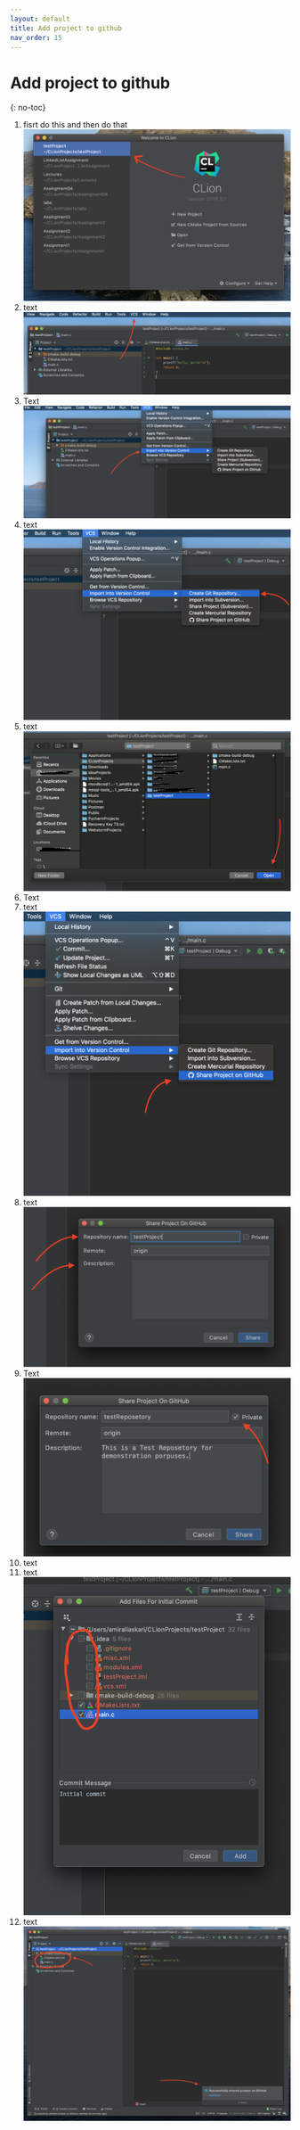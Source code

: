 ```yaml
---
layout: default
title: Add project to github
nav_order: 15
---
```


# Add project to github
{: no-toc}

1. fisrt do this and then do that
![image-name](https://github.com/AmirAshvins/how-to-use-CLion/blob/gh-pages/assets/images/proc4-image1.png?raw=true "alt text here") 
2. text
![image-name](https://github.com/AmirAshvins/how-to-use-CLion/blob/gh-pages/assets/images/proc4-image2.png?raw=true "alt text here") 
3. Text
![image-name](https://github.com/AmirAshvins/how-to-use-CLion/blob/gh-pages/assets/images/proc4-image3.png?raw=true "alt text here")
4. text
![image-name](https://github.com/AmirAshvins/how-to-use-CLion/blob/gh-pages/assets/images/proc4-image4.png?raw=true "alt text here") 
5. text
![image-name](https://github.com/AmirAshvins/how-to-use-CLion/blob/gh-pages/assets/images/proc4-image5.png?raw=true "alt text here") 
6. Text
7. text
![image-name](https://github.com/AmirAshvins/how-to-use-CLion/blob/gh-pages/assets/images/proc4-image6.png?raw=true "alt text here") 
8. text
![image-name](https://github.com/AmirAshvins/how-to-use-CLion/blob/gh-pages/assets/images/proc4-image7.png?raw=true "alt text here") 
9. Text
![image-name](https://github.com/AmirAshvins/how-to-use-CLion/blob/gh-pages/assets/images/proc4-image8.png?raw=true "alt text here")
10. text
11. text
![image-name](https://github.com/AmirAshvins/how-to-use-CLion/blob/gh-pages/assets/images/proc4-image9.png?raw=true "alt text here")
12. text
![image-name](https://github.com/AmirAshvins/how-to-use-CLion/blob/gh-pages/assets/images/proc4-image10.png?raw=true "alt text here")

